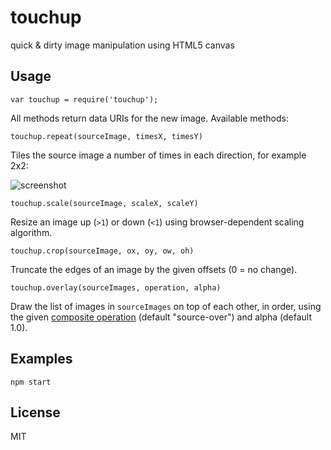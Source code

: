 # touchup

quick & dirty image manipulation using HTML5 canvas

## Usage

    var touchup = require('touchup');

All methods return data URIs for the new image. Available methods:

    touchup.repeat(sourceImage, timesX, timesY)

Tiles the source image a number of times in each direction, for example 2x2:

![screenshot](http://i.imgur.com/JWMqygd.png "Screenshot")

    touchup.scale(sourceImage, scaleX, scaleY)

Resize an image up (`>1`) or down (`<1`) using browser-dependent scaling algorithm.

    touchup.crop(sourceImage, ox, oy, ow, oh)

Truncate the edges of an image by the given offsets (0 = no change).

    touchup.overlay(sourceImages, operation, alpha)

Draw the list of images in `sourceImages` on top of each other, in order,
using the given
[composite operation](http://www.w3.org/html/wg/drafts/2dcontext/html5_canvas_CR/#compositing)
(default "source-over") and alpha (default 1.0).

## Examples

`npm start`

## License

MIT

